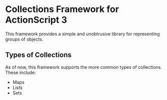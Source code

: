 # Collections Framework for ActionScript 3
This framework provides a simple and unobtrusive library for representing groups of objects. 

## Types of Collections
As of now, this framework supports the more common types of collections. These include:

* Maps
* Lists
* Sets